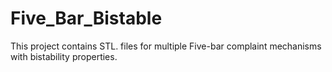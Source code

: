 # Five_Bar_Bistable
This project contains STL. files for multiple Five-bar complaint mechanisms with bistability properties.
